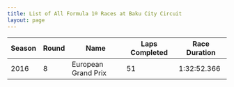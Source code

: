 ```yaml
---
title: List of All Formula 1® Races at Baku City Circuit
layout: page
---
```



| Season | Round | Name | Laps Completed | Race Duration |
|--|--|--|--|--|
| 2016 | 8 | European Grand Prix | 51 | 1:32:52.366 |


